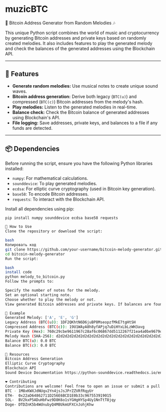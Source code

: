 # muzicBTC
🎵 Bitcoin Address Generator from Random Melodies 🎶

This unique Python script combines the world of music and cryptocurrency by generating Bitcoin addresses and private keys based on randomly created melodies. It also includes features to play the generated melody and check the balances of the generated addresses using the Blockchain API.

---

## 🌟 Features

- **Generate random melodies:** Use musical notes to create unique sound waves.
- **Bitcoin address generation:** Derive both legacy (`BTC(u)`) and compressed (`BTC(c)`) Bitcoin addresses from the melody's hash.
- **Play melodies:** Listen to the generated melodies in real-time.
- **Balance check:** Check the Bitcoin balance of generated addresses using Blockchain's API.
- **File logging:** Save addresses, private keys, and balances to a file if any funds are detected.

---

## 📦 Dependencies

Before running the script, ensure you have the following Python libraries installed:

- `numpy`: For mathematical calculations.
- `sounddevice`: To play generated melodies.
- `ecdsa`: For elliptic curve cryptography (used in Bitcoin key generation).
- `base58`: To encode Bitcoin addresses.
- `requests`: To interact with the Blockchain API.

Install all dependencies using pip:

```bash
pip install numpy sounddevice ecdsa base58 requests

🚀 How to Use
Clone the repository or download the script:

bash
Копировать код
git clone https://github.com/your-username/bitcoin-melody-generator.git
cd bitcoin-melody-generator
Run the script:

bash
install code
python melody_to_bitcoin.py
Follow the prompts to:

Specify the number of notes for the melody.
Set an optional starting note.
Choose whether to play the melody or not.
View generated Bitcoin addresses and private keys. If balances are found, they are saved in the REZZZZZ.txt file.

🎼 Example
Generated Melody: ['A', 'E', 'G']
Legacy Address (BTC(u)): 1DF2QKhtN6D6juBP8MseopzfMkE7tgHtSH
Compressed Address (BTC(c)): 19U1WAyA8h8yfAPjq7uDiHYxLbLzWH3avg
Private Key (Hex): 760c29cbe9611967c28af6c06867dd5112267f21ea4a0be9679dc1a92f27c4ee
Melody Hash (SHA-256): d2d2d2d2d2d2d2d2d2d2d2d2d2d2d2d2d2d2d2d2d2d2d2d2d2d2d2d2d2d2d2d2
Balance BTC(u): 0.0 BTC
Balance BTC(c): 0.0 BTC

🔗 Resources
Bitcoin Address Generation
Elliptic Curve Cryptography
Blockchain API
Sound Device Documentation https://python-sounddevice.readthedocs.io/en/0.5.1/

❤️ Contributing
Contributions are welcome! Feel free to open an issue or submit a pull request to enhance this project.  
BTC - 1M8xKWXJdNUqv2Yn4jsJsJPrZZVRfRqyUr
ETH-  0x22aD64862711D256E6BCD1E0b33c967553919015
SOL-  BV2kxP5ADuHbFwz9D8K6o1sYGHgHYSp4Uy1NnTtT8jqy
Doge- DTDZnK5b4WdnubyQ4M8UkmUFXCnJohjKhw
